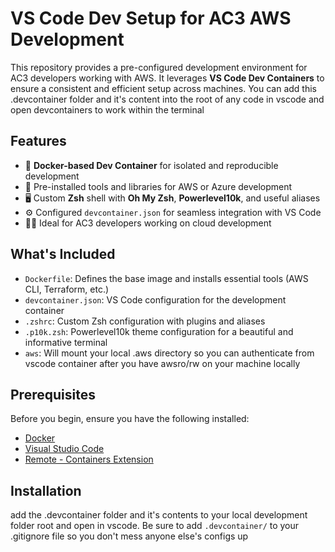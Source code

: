 
# VS Code Dev Setup for AC3 AWS Development

This repository provides a pre-configured development environment for AC3 developers working with AWS. It leverages **VS Code Dev Containers** to ensure a consistent and efficient setup across machines. You can add this .devcontainer folder and it's content into the root of any code in vscode and open devcontainers to work within the terminal

## Features

- 🐳 **Docker-based Dev Container** for isolated and reproducible development
- 🧰 Pre-installed tools and libraries for AWS or Azure development
- 🖥️ Custom **Zsh** shell with **Oh My Zsh**, **Powerlevel10k**, and useful aliases
- ⚙️ Configured `devcontainer.json` for seamless integration with VS Code
- 🧑‍💻 Ideal for AC3 developers working on cloud development

## What's Included

- `Dockerfile`: Defines the base image and installs essential tools (AWS CLI, Terraform, etc.)
- `devcontainer.json`: VS Code configuration for the development container
- `.zshrc`: Custom Zsh configuration with plugins and aliases
- `.p10k.zsh`: Powerlevel10k theme configuration for a beautiful and informative terminal
- `aws`: Will mount your local .aws directory so you can authenticate from vscode container after you have awsro/rw on your machine locally 

## Prerequisites

Before you begin, ensure you have the following installed:

- [Docker](https://www.docker.com/)
- [Visual Studio Code](https://code.visualstudio.com/)
- [Remote - Containers Extension](https://marketplace.visualstudio.com/items?itemName=ms-vscode-remote.remote-containers)

## Installation

add the .devcontainer folder and it's contents to your local development folder root and open in vscode. Be sure to add `.devcontainer/` to your .gitignore file so you don't mess anyone else's configs up
